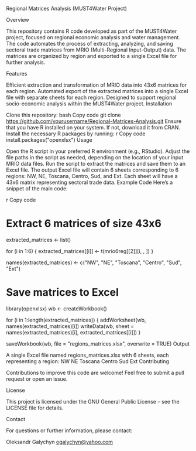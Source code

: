 Regional Matrices Analysis (MUST4Water Project)

Overview

This repository contains R code developed as part of the MUST4Water project, focused on regional economic analysis and water management. The code automates the process of extracting, analyzing, and saving sectoral trade matrices from MRIO (Multi-Regional Input-Output) data. The matrices are organized by region and exported to a single Excel file for further analysis.

Features

Efficient extraction and transformation of MRIO data into 43x6 matrices for each region.
Automated export of the extracted matrices into a single Excel file with separate sheets for each region.
Designed to support regional socio-economic analysis within the MUST4Water project.
Installation

Clone this repository:
bash
Copy code
git clone https://github.com/yourusername/Regional-Matrices-Analysis.git
Ensure that you have R installed on your system. If not, download it from CRAN.
Install the necessary R packages by running:
r
Copy code
install.packages("openxlsx")
Usage

Open the R script in your preferred R environment (e.g., RStudio).
Adjust the file paths in the script as needed, depending on the location of your input MRIO data files.
Run the script to extract the matrices and save them to an Excel file.
The output Excel file will contain 6 sheets corresponding to 6 regions: NW, NE, Toscana, Centro, Sud, and Ext. Each sheet will have a 43x6 matrix representing sectoral trade data.
Example Code
Here’s a snippet of the main code:

r
Copy code
# Extract 6 matrices of size 43x6
extracted_matrices <- list()

for (i in 1:6) {
  extracted_matrices[[i]] <- t(mrio6reg[[2]][i, , ])
}

names(extracted_matrices) <- c("NW", "NE", "Toscana", "Centro", "Sud", "Ext")

# Save matrices to Excel
library(openxlsx)
wb <- createWorkbook()

for (i in 1:length(extracted_matrices)) {
  addWorksheet(wb, names(extracted_matrices)[i])
  writeData(wb, sheet = names(extracted_matrices)[i], extracted_matrices[[i]])
}

saveWorkbook(wb, file = "regions_matrices.xlsx", overwrite = TRUE)
Output

A single Excel file named regions_matrices.xlsx with 6 sheets, each representing a region:
NW
NE
Toscana
Centro
Sud
Ext
Contributing

Contributions to improve this code are welcome! Feel free to submit a pull request or open an issue.

License

This project is licensed under the GNU General Public License – see the LICENSE file for details.

Contact

For questions or further information, please contact:

Oleksandr Galychyn
ogalychyn@yahoo.com
